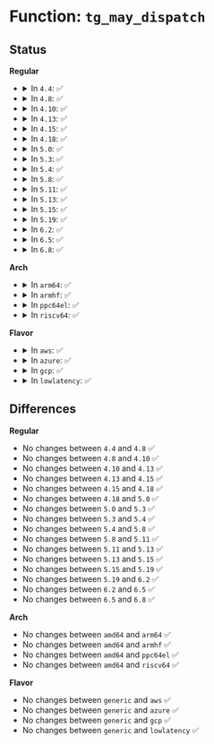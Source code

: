 # Function: <code>tg_may_dispatch</code>

## Status
<b>Regular</b>
<ul>
<li>
<details>
<summary>In <code>4.4</code>: ✅</summary>

```c
bool tg_may_dispatch(struct throtl_grp *tg, struct bio *bio, long unsigned int *wait);
```

**Collision:** Unique Static

**Inline:** No

**Transformation:** False

**Instances:**

```
In block/blk-throttle.c (ffffffff813da3c0)
Location: block/blk-throttle.c:764
Inline: False
Direct callers:
  - block/blk-throttle.c:tg_update_disptime
  - block/blk-throttle.c:tg_update_disptime
  - block/blk-throttle.c:throtl_pending_timer_fn
  - block/blk-throttle.c:throtl_pending_timer_fn
  - block/blk-throttle.c:blk_throtl_bio
```
**Symbols:**

```
ffffffff813da3c0-ffffffff813da69a: tg_may_dispatch (STB_LOCAL)
```
</details>
</li>
<li>
<details>
<summary>In <code>4.8</code>: ✅</summary>

```c
bool tg_may_dispatch(struct throtl_grp *tg, struct bio *bio, long unsigned int *wait);
```

**Collision:** Unique Static

**Inline:** No

**Transformation:** False

**Instances:**

```
In block/blk-throttle.c (ffffffff81420020)
Location: block/blk-throttle.c:758
Inline: False
Direct callers:
  - block/blk-throttle.c:blk_throtl_bio
  - block/blk-throttle.c:throtl_pending_timer_fn
  - block/blk-throttle.c:throtl_pending_timer_fn
  - block/blk-throttle.c:tg_update_disptime
  - block/blk-throttle.c:tg_update_disptime
```
**Symbols:**

```
ffffffff81420020-ffffffff81420313: tg_may_dispatch (STB_LOCAL)
```
</details>
</li>
<li>
<details>
<summary>In <code>4.10</code>: ✅</summary>

```c
bool tg_may_dispatch(struct throtl_grp *tg, struct bio *bio, long unsigned int *wait);
```

**Collision:** Unique Static

**Inline:** No

**Transformation:** False

**Instances:**

```
In block/blk-throttle.c (ffffffff8143b3e0)
Location: block/blk-throttle.c:758
Inline: False
Direct callers:
  - block/blk-throttle.c:blk_throtl_bio
  - block/blk-throttle.c:throtl_pending_timer_fn
  - block/blk-throttle.c:throtl_pending_timer_fn
  - block/blk-throttle.c:tg_update_disptime
  - block/blk-throttle.c:tg_update_disptime
```
**Symbols:**

```
ffffffff8143b3e0-ffffffff8143b6de: tg_may_dispatch (STB_LOCAL)
```
</details>
</li>
<li>
<details>
<summary>In <code>4.13</code>: ✅</summary>

```c
bool tg_may_dispatch(struct throtl_grp *tg, struct bio *bio, long unsigned int *wait);
```

**Collision:** Unique Static

**Inline:** No

**Transformation:** False

**Instances:**

```
In block/blk-throttle.c (ffffffff81449480)
Location: block/blk-throttle.c:986
Inline: False
Direct callers:
  - block/blk-throttle.c:blk_throtl_bio
  - block/blk-throttle.c:throtl_select_dispatch
  - block/blk-throttle.c:throtl_select_dispatch
  - block/blk-throttle.c:tg_update_disptime
  - block/blk-throttle.c:tg_update_disptime
```
**Symbols:**

```
ffffffff81449480-ffffffff81449818: tg_may_dispatch (STB_LOCAL)
```
</details>
</li>
<li>
<details>
<summary>In <code>4.15</code>: ✅</summary>

```c
bool tg_may_dispatch(struct throtl_grp *tg, struct bio *bio, long unsigned int *wait);
```

**Collision:** Unique Static

**Inline:** No

**Transformation:** False

**Instances:**

```
In block/blk-throttle.c (ffffffff81476100)
Location: block/blk-throttle.c:984
Inline: False
Direct callers:
  - block/blk-throttle.c:blk_throtl_bio
  - block/blk-throttle.c:throtl_select_dispatch
  - block/blk-throttle.c:throtl_select_dispatch
  - block/blk-throttle.c:tg_update_disptime
  - block/blk-throttle.c:tg_update_disptime
```
**Symbols:**

```
ffffffff81476100-ffffffff81476670: tg_may_dispatch (STB_LOCAL)
```
</details>
</li>
<li>
<details>
<summary>In <code>4.18</code>: ✅</summary>

```c
bool tg_may_dispatch(struct throtl_grp *tg, struct bio *bio, long unsigned int *wait);
```

**Collision:** Unique Static

**Inline:** No

**Transformation:** False

**Instances:**

```
In block/blk-throttle.c (ffffffff814aa6d0)
Location: block/blk-throttle.c:982
Inline: False
Direct callers:
  - block/blk-throttle.c:blk_throtl_bio
  - block/blk-throttle.c:throtl_select_dispatch
  - block/blk-throttle.c:throtl_select_dispatch
  - block/blk-throttle.c:tg_update_disptime
  - block/blk-throttle.c:tg_update_disptime
```
**Symbols:**

```
ffffffff814aa6d0-ffffffff814aac29: tg_may_dispatch (STB_LOCAL)
```
</details>
</li>
<li>
<details>
<summary>In <code>5.0</code>: ✅</summary>

```c
bool tg_may_dispatch(struct throtl_grp *tg, struct bio *bio, long unsigned int *wait);
```

**Collision:** Unique Static

**Inline:** No

**Transformation:** False

**Instances:**

```
In block/blk-throttle.c (ffffffff814c4b10)
Location: block/blk-throttle.c:968
Inline: False
Direct callers:
  - block/blk-throttle.c:blk_throtl_bio
  - block/blk-throttle.c:throtl_select_dispatch
  - block/blk-throttle.c:throtl_select_dispatch
  - block/blk-throttle.c:tg_update_disptime
  - block/blk-throttle.c:tg_update_disptime
```
**Symbols:**

```
ffffffff814c4b10-ffffffff814c5022: tg_may_dispatch (STB_LOCAL)
```
</details>
</li>
<li>
<details>
<summary>In <code>5.3</code>: ✅</summary>

```c
bool tg_may_dispatch(struct throtl_grp *tg, struct bio *bio, long unsigned int *wait);
```

**Collision:** Unique Static

**Inline:** No

**Transformation:** False

**Instances:**

```
In block/blk-throttle.c (ffffffff814f32c0)
Location: block/blk-throttle.c:965
Inline: False
Direct callers:
  - block/blk-throttle.c:blk_throtl_bio
  - block/blk-throttle.c:throtl_select_dispatch
  - block/blk-throttle.c:throtl_select_dispatch
  - block/blk-throttle.c:tg_update_disptime
  - block/blk-throttle.c:tg_update_disptime
```
**Symbols:**

```
ffffffff814f32c0-ffffffff814f3841: tg_may_dispatch (STB_LOCAL)
```
</details>
</li>
<li>
<details>
<summary>In <code>5.4</code>: ✅</summary>

```c
bool tg_may_dispatch(struct throtl_grp *tg, struct bio *bio, long unsigned int *wait);
```

**Collision:** Unique Static

**Inline:** No

**Transformation:** False

**Instances:**

```
In block/blk-throttle.c (ffffffff8150c850)
Location: block/blk-throttle.c:967
Inline: False
Direct callers:
  - block/blk-throttle.c:blk_throtl_bio
  - block/blk-throttle.c:throtl_select_dispatch
  - block/blk-throttle.c:throtl_select_dispatch
  - block/blk-throttle.c:tg_update_disptime
  - block/blk-throttle.c:tg_update_disptime
```
**Symbols:**

```
ffffffff8150c850-ffffffff8150ced2: tg_may_dispatch (STB_LOCAL)
```
</details>
</li>
<li>
<details>
<summary>In <code>5.8</code>: ✅</summary>

```c
bool tg_may_dispatch(struct throtl_grp *tg, struct bio *bio, long unsigned int *wait);
```

**Collision:** Unique Static

**Inline:** No

**Transformation:** False

**Instances:**

```
In block/blk-throttle.c (ffffffff8156dc50)
Location: block/blk-throttle.c:985
Inline: False
Direct callers:
  - block/blk-throttle.c:blk_throtl_bio
  - block/blk-throttle.c:throtl_dispatch_tg
  - block/blk-throttle.c:throtl_dispatch_tg
  - block/blk-throttle.c:tg_update_disptime
  - block/blk-throttle.c:tg_update_disptime
```
**Symbols:**

```
ffffffff8156dc50-ffffffff8156df79: tg_may_dispatch (STB_LOCAL)
```
</details>
</li>
<li>
<details>
<summary>In <code>5.11</code>: ✅</summary>

```c
bool tg_may_dispatch(struct throtl_grp *tg, struct bio *bio, long unsigned int *wait);
```

**Collision:** Unique Static

**Inline:** No

**Transformation:** False

**Instances:**

```
In block/blk-throttle.c (ffffffff815887f0)
Location: block/blk-throttle.c:994
Inline: False
Direct callers:
  - block/blk-throttle.c:blk_throtl_bio
  - block/blk-throttle.c:throtl_dispatch_tg
  - block/blk-throttle.c:throtl_dispatch_tg
  - block/blk-throttle.c:tg_update_disptime
  - block/blk-throttle.c:tg_update_disptime
```
**Symbols:**

```
ffffffff815887f0-ffffffff81588acc: tg_may_dispatch (STB_LOCAL)
```
</details>
</li>
<li>
<details>
<summary>In <code>5.13</code>: ✅</summary>

```c
bool tg_may_dispatch(struct throtl_grp *tg, struct bio *bio, long unsigned int *wait);
```

**Collision:** Unique Static

**Inline:** No

**Transformation:** False

**Instances:**

```
In block/blk-throttle.c (ffffffff8158f440)
Location: block/blk-throttle.c:994
Inline: False
Direct callers:
  - block/blk-throttle.c:blk_throtl_bio
  - block/blk-throttle.c:throtl_select_dispatch
  - block/blk-throttle.c:throtl_select_dispatch
  - block/blk-throttle.c:tg_update_disptime
  - block/blk-throttle.c:tg_update_disptime
```
**Symbols:**

```
ffffffff8158f440-ffffffff8158f71b: tg_may_dispatch (STB_LOCAL)
```
</details>
</li>
<li>
<details>
<summary>In <code>5.15</code>: ✅</summary>

```c
bool tg_may_dispatch(struct throtl_grp *tg, struct bio *bio, long unsigned int *wait);
```

**Collision:** Unique Static

**Inline:** No

**Transformation:** False

**Instances:**

```
In block/blk-throttle.c (ffffffff815f5860)
Location: block/blk-throttle.c:1002
Inline: False
Direct callers:
  - block/blk-throttle.c:blk_throtl_bio
  - block/blk-throttle.c:throtl_select_dispatch
  - block/blk-throttle.c:throtl_select_dispatch
  - block/blk-throttle.c:tg_update_disptime
  - block/blk-throttle.c:tg_update_disptime
```
**Symbols:**

```
ffffffff815f5860-ffffffff815f5bb7: tg_may_dispatch (STB_LOCAL)
```
</details>
</li>
<li>
<details>
<summary>In <code>5.19</code>: ✅</summary>

```c
bool tg_may_dispatch(struct throtl_grp *tg, struct bio *bio, long unsigned int *wait);
```

**Collision:** Unique Static

**Inline:** No

**Transformation:** False

**Instances:**

```
In block/blk-throttle.c (ffffffff816a89c0)
Location: block/blk-throttle.c:859
Inline: False
Direct callers:
  - block/blk-throttle.c:__blk_throtl_bio
  - block/blk-throttle.c:throtl_select_dispatch
  - block/blk-throttle.c:throtl_select_dispatch
  - block/blk-throttle.c:tg_update_disptime
  - block/blk-throttle.c:tg_update_disptime
```
**Symbols:**

```
ffffffff816a89c0-ffffffff816a8fe1: tg_may_dispatch (STB_LOCAL)
```
</details>
</li>
<li>
<details>
<summary>In <code>6.2</code>: ✅</summary>

```c
bool tg_may_dispatch(struct throtl_grp *tg, struct bio *bio, long unsigned int *wait);
```

**Collision:** Unique Static

**Inline:** No

**Transformation:** False

**Instances:**

```
In block/blk-throttle.c (ffffffff81767630)
Location: block/blk-throttle.c:896
Inline: False
Direct callers:
  - block/blk-throttle.c:__blk_throtl_bio
  - block/blk-throttle.c:throtl_pending_timer_fn
  - block/blk-throttle.c:throtl_pending_timer_fn
  - block/blk-throttle.c:tg_update_disptime
  - block/blk-throttle.c:tg_update_disptime
```
**Symbols:**

```
ffffffff81767630-ffffffff81767ca3: tg_may_dispatch (STB_LOCAL)
```
</details>
</li>
<li>
<details>
<summary>In <code>6.5</code>: ✅</summary>

```c
bool tg_may_dispatch(struct throtl_grp *tg, struct bio *bio, long unsigned int *wait);
```

**Collision:** Unique Static

**Inline:** No

**Transformation:** False

**Instances:**

```
In block/blk-throttle.c (ffffffff817a67c0)
Location: block/blk-throttle.c:895
Inline: False
Direct callers:
  - block/blk-throttle.c:__blk_throtl_bio
  - block/blk-throttle.c:throtl_pending_timer_fn
  - block/blk-throttle.c:throtl_pending_timer_fn
  - block/blk-throttle.c:tg_update_disptime
  - block/blk-throttle.c:tg_update_disptime
```
**Symbols:**

```
ffffffff817a67c0-ffffffff817a6e37: tg_may_dispatch (STB_LOCAL)
```
</details>
</li>
<li>
<details>
<summary>In <code>6.8</code>: ✅</summary>

```c
bool tg_may_dispatch(struct throtl_grp *tg, struct bio *bio, long unsigned int *wait);
```

**Collision:** Unique Static

**Inline:** No

**Transformation:** False

**Instances:**

```
In block/blk-throttle.c (ffffffff817ea500)
Location: block/blk-throttle.c:901
Inline: False
Direct callers:
  - block/blk-throttle.c:__blk_throtl_bio
  - block/blk-throttle.c:throtl_pending_timer_fn
  - block/blk-throttle.c:throtl_pending_timer_fn
  - block/blk-throttle.c:tg_update_disptime
  - block/blk-throttle.c:tg_update_disptime
```
**Symbols:**

```
ffffffff817ea500-ffffffff817eabbf: tg_may_dispatch (STB_LOCAL)
```
</details>
</li>
</ul>
<b>Arch</b>
<ul>
<li>
<details>
<summary>In <code>arm64</code>: ✅</summary>

```c
bool tg_may_dispatch(struct throtl_grp *tg, struct bio *bio, long unsigned int *wait);
```

**Collision:** Unique Static

**Inline:** No

**Transformation:** False

**Instances:**

```
In block/blk-throttle.c (ffff800010610730)
Location: block/blk-throttle.c:967
Inline: False
Direct callers:
  - block/blk-throttle.c:blk_throtl_bio
  - block/blk-throttle.c:throtl_select_dispatch
  - block/blk-throttle.c:throtl_select_dispatch
  - block/blk-throttle.c:tg_update_disptime
  - block/blk-throttle.c:tg_update_disptime
```
**Symbols:**

```
ffff800010610730-ffff800010610d14: tg_may_dispatch (STB_LOCAL)
```
</details>
</li>
<li>
<details>
<summary>In <code>armhf</code>: ✅</summary>

```c
bool tg_may_dispatch(struct throtl_grp *tg, struct bio *bio, long unsigned int *wait);
```

**Collision:** Unique Static

**Inline:** No

**Transformation:** False

**Instances:**

```
In block/blk-throttle.c (c07bac14)
Location: block/blk-throttle.c:967
Inline: False
Direct callers:
  - block/blk-throttle.c:blk_throtl_bio
  - block/blk-throttle.c:throtl_select_dispatch
  - block/blk-throttle.c:throtl_select_dispatch
  - block/blk-throttle.c:tg_update_disptime
  - block/blk-throttle.c:tg_update_disptime
```
**Symbols:**

```
c07bac14-c07bb2dc: tg_may_dispatch (STB_LOCAL)
```
</details>
</li>
<li>
<details>
<summary>In <code>ppc64el</code>: ✅</summary>

```c
bool tg_may_dispatch(struct throtl_grp *tg, struct bio *bio, long unsigned int *wait);
```

**Collision:** Unique Static

**Inline:** No

**Transformation:** False

**Instances:**

```
In block/blk-throttle.c (c0000000007adfd0)
Location: block/blk-throttle.c:967
Inline: False
Direct callers:
  - block/blk-throttle.c:blk_throtl_bio
  - block/blk-throttle.c:throtl_select_dispatch
  - block/blk-throttle.c:throtl_select_dispatch
  - block/blk-throttle.c:tg_update_disptime
  - block/blk-throttle.c:tg_update_disptime
```
**Symbols:**

```
c0000000007adfd0-c0000000007ae700: tg_may_dispatch (STB_LOCAL)
```
</details>
</li>
<li>
<details>
<summary>In <code>riscv64</code>: ✅</summary>

```c
bool tg_may_dispatch(struct throtl_grp *tg, struct bio *bio, long unsigned int *wait);
```

**Collision:** Unique Static

**Inline:** No

**Transformation:** False

**Instances:**

```
In block/blk-throttle.c (ffffffe000448276)
Location: block/blk-throttle.c:967
Inline: False
Direct callers:
  - block/blk-throttle.c:blk_throtl_bio
  - block/blk-throttle.c:throtl_select_dispatch
  - block/blk-throttle.c:throtl_select_dispatch
  - block/blk-throttle.c:tg_update_disptime
  - block/blk-throttle.c:tg_update_disptime
```
**Symbols:**

```
ffffffe000448276-ffffffe00044871e: tg_may_dispatch (STB_LOCAL)
```
</details>
</li>
</ul>
<b>Flavor</b>
<ul>
<li>
<details>
<summary>In <code>aws</code>: ✅</summary>

```c
bool tg_may_dispatch(struct throtl_grp *tg, struct bio *bio, long unsigned int *wait);
```

**Collision:** Unique Static

**Inline:** No

**Transformation:** False

**Instances:**

```
In block/blk-throttle.c (ffffffff81504e30)
Location: block/blk-throttle.c:967
Inline: False
Direct callers:
  - block/blk-throttle.c:blk_throtl_bio
  - block/blk-throttle.c:throtl_select_dispatch
  - block/blk-throttle.c:throtl_select_dispatch
  - block/blk-throttle.c:tg_update_disptime
  - block/blk-throttle.c:tg_update_disptime
```
**Symbols:**

```
ffffffff81504e30-ffffffff815054b2: tg_may_dispatch (STB_LOCAL)
```
</details>
</li>
<li>
<details>
<summary>In <code>azure</code>: ✅</summary>

```c
bool tg_may_dispatch(struct throtl_grp *tg, struct bio *bio, long unsigned int *wait);
```

**Collision:** Unique Static

**Inline:** No

**Transformation:** False

**Instances:**

```
In block/blk-throttle.c (ffffffff814f52f0)
Location: block/blk-throttle.c:967
Inline: False
Direct callers:
  - block/blk-throttle.c:blk_throtl_bio
  - block/blk-throttle.c:throtl_select_dispatch
  - block/blk-throttle.c:throtl_select_dispatch
  - block/blk-throttle.c:tg_update_disptime
  - block/blk-throttle.c:tg_update_disptime
```
**Symbols:**

```
ffffffff814f52f0-ffffffff814f5972: tg_may_dispatch (STB_LOCAL)
```
</details>
</li>
<li>
<details>
<summary>In <code>gcp</code>: ✅</summary>

```c
bool tg_may_dispatch(struct throtl_grp *tg, struct bio *bio, long unsigned int *wait);
```

**Collision:** Unique Static

**Inline:** No

**Transformation:** False

**Instances:**

```
In block/blk-throttle.c (ffffffff81500ec0)
Location: block/blk-throttle.c:967
Inline: False
Direct callers:
  - block/blk-throttle.c:blk_throtl_bio
  - block/blk-throttle.c:throtl_select_dispatch
  - block/blk-throttle.c:throtl_select_dispatch
  - block/blk-throttle.c:tg_update_disptime
  - block/blk-throttle.c:tg_update_disptime
```
**Symbols:**

```
ffffffff81500ec0-ffffffff81501542: tg_may_dispatch (STB_LOCAL)
```
</details>
</li>
<li>
<details>
<summary>In <code>lowlatency</code>: ✅</summary>

```c
bool tg_may_dispatch(struct throtl_grp *tg, struct bio *bio, long unsigned int *wait);
```

**Collision:** Unique Static

**Inline:** No

**Transformation:** False

**Instances:**

```
In block/blk-throttle.c (ffffffff8151a140)
Location: block/blk-throttle.c:967
Inline: False
Direct callers:
  - block/blk-throttle.c:blk_throtl_bio
  - block/blk-throttle.c:throtl_select_dispatch
  - block/blk-throttle.c:throtl_select_dispatch
  - block/blk-throttle.c:tg_update_disptime
  - block/blk-throttle.c:tg_update_disptime
```
**Symbols:**

```
ffffffff8151a140-ffffffff8151a7f9: tg_may_dispatch (STB_LOCAL)
```
</details>
</li>
</ul>

## Differences
<b>Regular</b>
<ul>
<li>
No changes between <code>4.4</code> and <code>4.8</code> ✅
</li>
<li>
No changes between <code>4.8</code> and <code>4.10</code> ✅
</li>
<li>
No changes between <code>4.10</code> and <code>4.13</code> ✅
</li>
<li>
No changes between <code>4.13</code> and <code>4.15</code> ✅
</li>
<li>
No changes between <code>4.15</code> and <code>4.18</code> ✅
</li>
<li>
No changes between <code>4.18</code> and <code>5.0</code> ✅
</li>
<li>
No changes between <code>5.0</code> and <code>5.3</code> ✅
</li>
<li>
No changes between <code>5.3</code> and <code>5.4</code> ✅
</li>
<li>
No changes between <code>5.4</code> and <code>5.8</code> ✅
</li>
<li>
No changes between <code>5.8</code> and <code>5.11</code> ✅
</li>
<li>
No changes between <code>5.11</code> and <code>5.13</code> ✅
</li>
<li>
No changes between <code>5.13</code> and <code>5.15</code> ✅
</li>
<li>
No changes between <code>5.15</code> and <code>5.19</code> ✅
</li>
<li>
No changes between <code>5.19</code> and <code>6.2</code> ✅
</li>
<li>
No changes between <code>6.2</code> and <code>6.5</code> ✅
</li>
<li>
No changes between <code>6.5</code> and <code>6.8</code> ✅
</li>
</ul>
<b>Arch</b>
<ul>
<li>
No changes between <code>amd64</code> and <code>arm64</code> ✅
</li>
<li>
No changes between <code>amd64</code> and <code>armhf</code> ✅
</li>
<li>
No changes between <code>amd64</code> and <code>ppc64el</code> ✅
</li>
<li>
No changes between <code>amd64</code> and <code>riscv64</code> ✅
</li>
</ul>
<b>Flavor</b>
<ul>
<li>
No changes between <code>generic</code> and <code>aws</code> ✅
</li>
<li>
No changes between <code>generic</code> and <code>azure</code> ✅
</li>
<li>
No changes between <code>generic</code> and <code>gcp</code> ✅
</li>
<li>
No changes between <code>generic</code> and <code>lowlatency</code> ✅
</li>
</ul>
